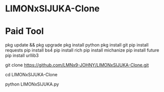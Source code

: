 # LIMONxSIJUKA-Clone
# Paid Tool

pkg update && pkg upgrade
pkg install python
pkg install git
pip install requests
pip install bs4
pip install rich
pip install michanize
pip install future
pip install urllib3


git clone https://github.com/LMNx9-JOHNY/LIMONxSIJUKA-Clone.git

cd LIMONxSIJUKA-Clone

python LIMONxSIJUKA.py
